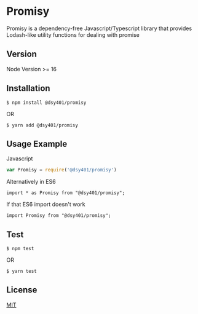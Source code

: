 Promisy
=============
Promisy is a dependency-free Javascript/Typescript library that provides Lodash-like utility functions for dealing with promise

## Version
Node Version >= 16

## Installation

```
$ npm install @dsy401/promisy
```
OR
```
$ yarn add @dsy401/promisy
```

## Usage Example
Javascript
```js
var Promisy = require('@dsy401/promisy')
```
Alternatively in ES6
```
import * as Promisy from "@dsy401/promisy";
```
If that ES6 import doesn't work
```
import Promisy from "@dsy401/promisy";
```

## Test
```
$ npm test
```
OR
```
$ yarn test
```

## License

[MIT](LICENSE)

[1]: https://github.com/dsy401/Promisy